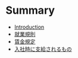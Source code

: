 # Summary

* [Introduction](README.md)
* [就業規則](working_rules.md)
* [賃金規定](lin_jin_gui_ding.md)
* [入社時に支給されるもの](ru_she_shi_306b_zhi_gei_3055_308c_308b_3082_306e.md)

